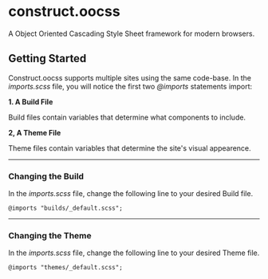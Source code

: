 # construct.oocss

A Object Oriented Cascading Style Sheet framework for modern browsers.

## Getting Started

Construct.oocss supports multiple sites using the same code-base. In the _imports.scss_ file, you will notice the first two _@imports_ statements import:


 __1. A Build File__

Build files contain variables that determine what components to include.

__2, A Theme File__

Theme files contain variables that determine the site's visual appearence.

* * *

### Changing the Build

In the _imports.scss_ file, change the following line to your desired Build file.

    @imports "builds/_default.scss";    

* * *

### Changing the Theme

In the _imports.scss_ file, change the following line to your desired Theme file.

    @imports "themes/_default.scss";    

